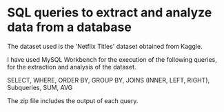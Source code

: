 # SQL queries to extract and analyze data from a database

The dataset used is the 'Netflix Titles' dataset obtained from Kaggle.

I have used MySQL Workbench for the execution of the following queries, for the extraction and analysis of the dataset.

SELECT, WHERE, ORDER BY, GROUP BY, JOINS (INNER, LEFT, RIGHT), Subqueries, SUM, AVG

The zip file includes the output of each query.
